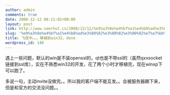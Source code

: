 ```yaml
---
author: admin
comments: true
date: 2008-12-12 08:11:02+00:00
layout: post
link: http://www.seerhut.cn/2008/12/12/%e9%a3%9e%e4%bf%a1%e4%b8%ad%e3%80%82%e3%80%82%e3%80%82%e7%a7%bb%e6%a4%8d%e5%88%b0win32%ef%bc%8cdone/
slug: '%e9%a3%9e%e4%bf%a1%e4%b8%ad%e3%80%82%e3%80%82%e3%80%82%e7%a7%bb%e6%a4%8d%e5%88%b0win32%ef%bc%8cdone'
title: 飞信中。。。移植到win32，done
wordpress_id: 140
---
```


遇上一些问题，默认的win是不装openssl的，qt也是不带ssl的（虽然qxxsocket链接到ssl库），实在不熟悉win32的开发，花了两个小时才移植完，现在winxp下可以跑了。

多说一句，主动invite没做完。。所以我的客户端不能互发。。会被服务器踢下来，但是和官方的交流没问题。。
